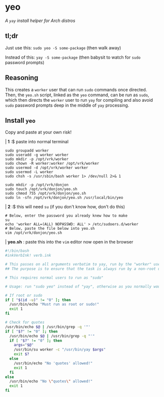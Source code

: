 # yeo
*A `yay` install helper for Arch distros*

## tl;dr

Just use this: `sudo yeo -S some-package` (then walk away)

Instead of this: `yay -S some-package` (then babysit to watch for `sudo` password prompts)

## Reasoning

This creates a `worker` user that can run `sudo` commands once directed. Then, the `yeo.sh` script, linked as the `yeo` command, can be run as `sudo`, which then directs the `worker` user to run `yay` for compiling and also avoid `sudo` password prompts deep in the middle of `yay` processing.

## Install `yeo`

Copy and paste at your own risk!

| **1** :$ paste into normal terminal

```
sudo groupadd worker
sudo useradd -g worker worker
sudo mkdir -p /opt/vrk/worker
sudo chown -R worker:worker /opt/vrk/worker
sudo usermod -d /opt/vrk/worker worker
sudo usermod -L worker
sudo chsh -s /usr/sbin/bash worker 1> /dev/null 2>& 1

sudo mkdir -p /opt/vrk/donjon
sudo touch /opt/vrk/donjon/yeo.sh
sudo chmod 755 /opt/vrk/donjon/yeo.sh
sudo ln -sfn /opt/vrk/donjon/yeo.sh /usr/local/bin/yeo
```

| **2** :$ this will need `su` (if you don't know how, don't do this)

```
# Below, enter the password you already knew how to make
su
echo 'worker ALL=(ALL) NOPASSWD: ALL' > /etc/sudoers.d/worker
# Below, paste the file below into yeo.sh
vim /opt/vrk/donjon/yeo.sh
```

| **yeo.sh** : paste this into the `vim` editor now open in the browser

```bash
#!/bin/bash
#inkVerbInk! verb.ink

# This passes on all arguments verbatim to yay, run by the "worker" user
## The purpose is to ensure that the task is always run by a non-root user, but doesn't prompt for passwords

# This requires normal users to run as "sudo"

# Usage: run "sudo yeo" instead of "yay", otherwise as you normally would

# If root or sudo
if [ "$(id -u)" != "0" ]; then
  /usr/bin/echo "Must run as root or sudo!"
  exit 1
fi

# Check for quotes
/usr/bin/echo $@ | /usr/bin/grep -q '"'
if [ "$?" != "0" ]; then
  /usr/bin/echo $@ | /usr/bin/grep -q "'"
  if [ "$?" != "0" ]; then
    args="$@"
    /usr/bin/su worker -c "/usr/bin/yay $args"
    exit $?
  else
    /usr/bin/echo "No 'quotes' allowed!"
    exit 1
  fi
else
  /usr/bin/echo "No \"quotes\" allowed!"
  exit 1
fi
```
